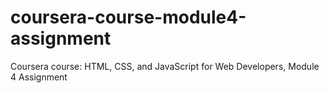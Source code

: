# coursera-course-module4-assignment
Coursera course: HTML, CSS, and JavaScript for Web Developers, Module 4 Assignment

